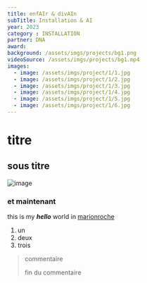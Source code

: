```yaml
---
title: enfAIr & divAIn
subTitle: Installation & AI
year: 2023
category : INSTALLATION
partner: DNA
award:
background: /assets/imgs/projects/bg1.png
videoSource: /assets/imgs/projects/bg1.mp4
images:
  - image: /assets/imgs/project/1/1.jpg
  - image: /assets/imgs/project/1/2.jpg
  - image: /assets/imgs/project/1/3.jpg
  - image: /assets/imgs/project/1/4.jpg
  - image: /assets/imgs/project/1/5.jpg
  - image: /assets/imgs/project/1/6.jpg
---
```

# titre
## sous titre
![image](/assets/imgs/b1.jpg)
### et maintenant
this is my ***hello*** world in [marionroche](marionroche.com)
1. un
2. deux
3. trois
> commentaire
>
> fin du commentaire